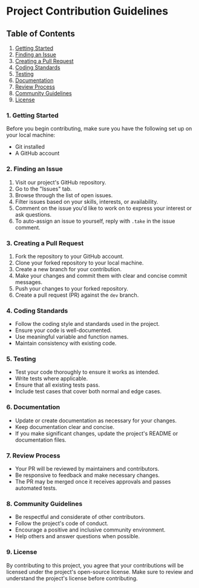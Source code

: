 # Project Contribution Guidelines

## Table of Contents
1. [Getting Started](#getting-started)
2. [Finding an Issue](#finding-an-issue)
3. [Creating a Pull Request](#creating-a-pull-request)
4. [Coding Standards](#coding-standards)
5. [Testing](#testing)
6. [Documentation](#documentation)
7. [Review Process](#review-process)
8. [Community Guidelines](#community-guidelines)
9. [License](#license)

### 1. Getting Started

Before you begin contributing, make sure you have the following set up on your local machine:

- Git installed
- A GitHub account

### 2. Finding an Issue

1. Visit our project's GitHub repository.
2. Go to the "Issues" tab.
3. Browse through the list of open issues.
4. Filter issues based on your skills, interests, or availability.
5. Comment on the issue you'd like to work on to express your interest or ask questions.
6. To auto-assign an issue to yourself, reply with `.take` in the issue comment.

### 3. Creating a Pull Request

1. Fork the repository to your GitHub account.
2. Clone your forked repository to your local machine.
3. Create a new branch for your contribution.
4. Make your changes and commit them with clear and concise commit messages.
5. Push your changes to your forked repository.
6. Create a pull request (PR) against the `dev` branch.

### 4. Coding Standards

- Follow the coding style and standards used in the project.
- Ensure your code is well-documented.
- Use meaningful variable and function names.
- Maintain consistency with existing code.

### 5. Testing

- Test your code thoroughly to ensure it works as intended.
- Write tests where applicable.
- Ensure that all existing tests pass.
- Include test cases that cover both normal and edge cases.

### 6. Documentation

- Update or create documentation as necessary for your changes.
- Keep documentation clear and concise.
- If you make significant changes, update the project's README or documentation files.

### 7. Review Process

- Your PR will be reviewed by maintainers and contributors.
- Be responsive to feedback and make necessary changes.
- The PR may be merged once it receives approvals and passes automated tests.

### 8. Community Guidelines

- Be respectful and considerate of other contributors.
- Follow the project's code of conduct.
- Encourage a positive and inclusive community environment.
- Help others and answer questions when possible.

### 9. License

By contributing to this project, you agree that your contributions will be licensed under the project's open-source license. Make sure to review and understand the project's license before contributing.
